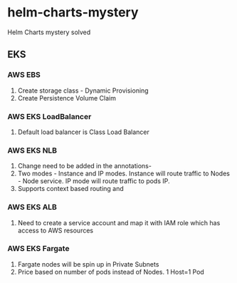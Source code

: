 # helm-charts-mystery
Helm Charts mystery solved

## EKS
### AWS EBS
1. Create storage class - Dynamic Provisioning
2. Create Persistence Volume Claim

### AWS EKS LoadBalancer
1. Default load balancer is Class Load Balancer

### AWS EKS NLB
1. Change need to be added in the annotations-
2. Two modes - Instance and IP modes. Instance will route traffic to Nodes - Node service. IP mode will route traffic to pods IP.
3. Supports context based routing and

### AWS EKS ALB 
1. Need to create a service account and map it with IAM role which has access to AWS resources

### AWS EKS Fargate
1. Fargate nodes will be spin up in Private Subnets
2. Price based on number of pods instead of Nodes. 1 Host=1 Pod

